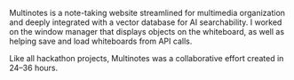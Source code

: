 Multinotes is a note-taking website streamlined for multimedia organization and
deeply integrated with a vector database for AI searchability. I worked on the
window manager that displays objects on the whiteboard, as well as helping save
and load whiteboards from API calls.

Like all hackathon projects, Multinotes was a collaborative effort created in
24–36 hours.
